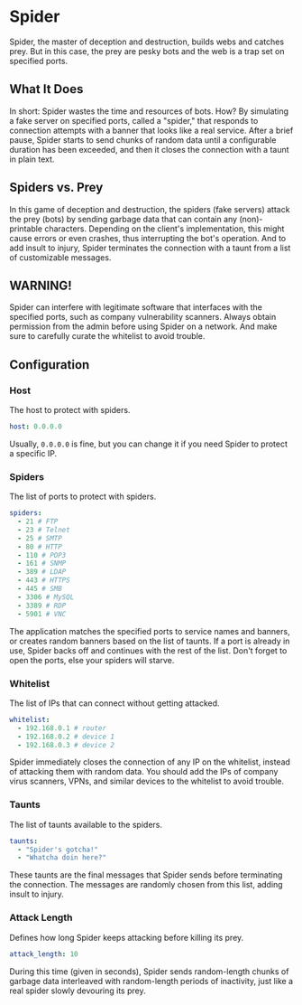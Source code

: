 # Spider
Spider, the master of deception and destruction, builds webs and catches prey. But in this case, the prey are pesky bots and the web is a trap set on specified ports.

## What It Does
In short: Spider wastes the time and resources of bots. How? By simulating a fake server on specified ports, called a "spider," that responds to connection attempts with a banner that looks like a real service. After a brief pause, Spider starts to send chunks of random data until a configurable duration has been exceeded, and then it closes the connection with a taunt in plain text.

## Spiders vs. Prey
In this game of deception and destruction, the spiders (fake servers) attack the prey (bots) by sending garbage data that can contain any (non)-printable characters. Depending on the client's implementation, this might cause errors or even crashes, thus interrupting the bot's operation. And to add insult to injury, Spider terminates the connection with a taunt from a list of customizable messages.

## WARNING! 
Spider can interfere with legitimate software that interfaces with the specified ports, such as company vulnerability scanners. Always obtain permission from the admin before using Spider on a network. And make sure to carefully curate the whitelist to avoid trouble.

## Configuration
### Host
The host to protect with spiders.
```yaml
host: 0.0.0.0
```
Usually, `0.0.0.0` is fine, but you can change it if you need Spider to protect a specific IP.

### Spiders
The list of ports to protect with spiders.
```yaml
spiders:
  - 21 # FTP
  - 23 # Telnet
  - 25 # SMTP
  - 80 # HTTP
  - 110 # POP3
  - 161 # SNMP
  - 389 # LDAP
  - 443 # HTTPS
  - 445 # SMB
  - 3306 # MySQL
  - 3389 # RDP
  - 5901 # VNC
```
The application matches the specified ports to service names and banners, or creates random banners based on the list of taunts. If a port is already in use, Spider backs off and continues with the rest of the list. Don't forget to open the ports, else your spiders will starve.

### Whitelist
The list of IPs that can connect without getting attacked.
```yaml
whitelist:
  - 192.168.0.1 # router
  - 192.168.0.2 # device 1
  - 192.168.0.3 # device 2
```
Spider immediately closes the connection of any IP on the whitelist, instead of attacking them with random data. You should add the IPs of company virus scanners, VPNs, and similar devices to the whitelist to avoid trouble.

### Taunts
The list of taunts available to the spiders.
```yaml
taunts:
  - "Spider's gotcha!"
  - "Whatcha doin here?"
```
These taunts are the final messages that Spider sends before terminating the connection. The messages are randomly chosen from this list, adding insult to injury.

### Attack Length
Defines how long Spider keeps attacking before killing its prey.
```yaml
attack_length: 10
```
During this time (given in seconds), Spider sends random-length chunks of garbage data interleaved with random-length periods of inactivity, just like a real spider slowly devouring its prey.
